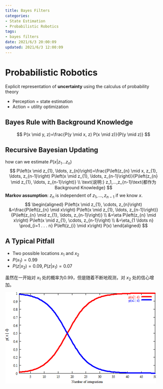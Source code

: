 ```yaml
---
title: Bayes Filters
categories:
- State Estimation
- Probabilistic Robotics
tags:
- bayes filters
date: 2021/6/3 20:00:09
updated: 2021/6/3 12:00:09
---
```


# Probabilistic Robotics

Explicit representation of **uncertainty** using the calculus of probability theory

- Perception = state estimation
- Action  = utility optimization

## Bayes Rule with Background Knowledge

$$
P(x \mid y, z)=\frac{P(y \mid x, z) P(x \mid z)}{P(y \mid z)}
$$

## Recursive Bayesian Updating

how can we estimate $P(x| z_1...z_n )$
$$
P\left(x \mid z_{1}, \ldots, z_{n}\right)=\frac{P\left(z_{n} \mid x, z_{1}, \ldots, z_{n-1}\right) P\left(x \mid z_{1}, \ldots, z_{n-1}\right)}{P\left(z_{n} \mid z_{1}, \ldots, z_{n-1}\right)}
\\
\text{说明:} z_1,...,z_{n-1}\text{都作为Background Knowledge}
$$
**Markov assumption**: $z_n$ is independent of $z_1,...,z_{n-1}$ if we know $x$.
$$
\begin{aligned}
P\left(x \mid z_{1}, \cdots, z_{n}\right) &=\frac{P\left(z_{n} \mid x\right) P\left(x \mid z_{1}, \ldots, z_{n-1}\right)}{P\left(z_{n} \mid z_{1}, \ldots, z_{n-1}\right)} \\
&=\eta P\left(z_{n} \mid x\right) P\left(x \mid z_{1}, \cdots, z_{n-1}\right) \\
&=\eta_{1 \ldots n} \prod_{i=1 . . . n} P\left(z_{i} \mid x\right) P(x)
\end{aligned}
$$

## A Typical Pitfall

- Two possible locations $x_1$ and $x_2$
- $P(x_1)=0.99$
- $P(z|x_2)=0.09,P(z|x_1)=0.07$ 

虽然在一开始对 $x_1$ 处的概率为0.99，但是随着不断地观测，对 $x_2$ 处的信心增加。

![image-20210604205206037](images/Probabilistic%20Robotics/image-20210604205206037.png)

